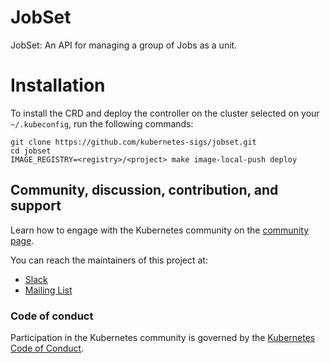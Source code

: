 # JobSet

JobSet: An API for managing a group of Jobs as a unit.

# Installation

To install the CRD and deploy the controller on the cluster selected on your `~/.kubeconfig`, run the following commands:
```
git clone https://github.com/kubernetes-sigs/jobset.git
cd jobset
IMAGE_REGISTRY=<registry>/<project> make image-local-push deploy
```

## Community, discussion, contribution, and support

Learn how to engage with the Kubernetes community on the [community page](http://kubernetes.io/community/).

You can reach the maintainers of this project at:

- [Slack](https://kubernetes.slack.com/messages/sig-apps)
- [Mailing List](https://groups.google.com/forum/#!forum/kubernetes-sig-apps)

### Code of conduct

Participation in the Kubernetes community is governed by the [Kubernetes Code of Conduct](code-of-conduct.md).

